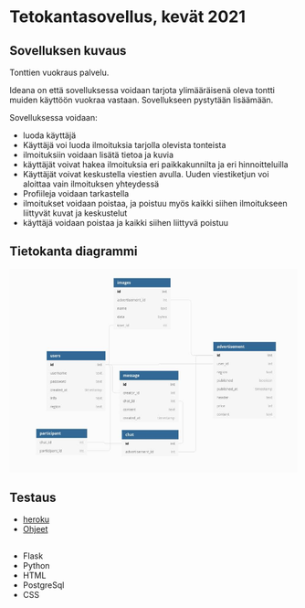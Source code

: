 # Tetokantasovellus, kevät 2021

## Sovelluksen kuvaus
Tonttien vuokraus palvelu.

Ideana on että sovelluksessa voidaan tarjota ylimääräisenä oleva tontti muiden käyttöön vuokraa vastaan. Sovellukseen pystytään lisäämään.



 Sovelluksessa voidaan:
  - luoda käyttäjä
  - Käyttäjä voi luoda ilmoituksia tarjolla olevista tonteista
  - ilmoituksiin voidaan lisätä tietoa ja kuvia
  - käyttäjät voivat hakea ilmoituksia eri paikkakunnilta ja eri hinnoitteluilla
  - Käyttäjät voivat keskustella viestien avulla. Uuden viestiketjun voi aloittaa vain ilmoituksen yhteydessä 
  - Profiileja voidaan tarkastella
  - ilmoitukset voidaan poistaa, ja poistuu myös kaikki siihen ilmoitukseen liittyvät kuvat ja keskustelut
  - käyttäjä voidaan poistaa ja kaikki siihen liittyvä poistuu

## Tietokanta diagrammi
![](https://github.com/HorttanainenSami/Tietokantasovellus_2021/blob/main/documents/tietokanta-diagrammi.jpg)

## Testaus
- [heroku](https://tsoha-tontti-vuokraus.herokuapp.com/)
- [Ohjeet](https://github.com/HorttanainenSami/Tietokantasovellus_2021/blob/main/documents/testi.md)

## 
 - Flask
 - Python
 - HTML
 - PostgreSql
 - CSS

